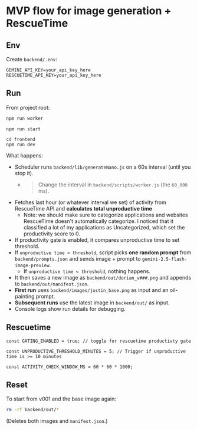 # MVP flow for image generation + RescueTime

## Env

Create `backend/.env`:

```env
GEMINI_API_KEY=your_api_key_here
RESCUETIME_API_KEY=your_api_key_here
```

## Run

From project root:

```bash
npm run worker
```

```
npm run start
```

```
cd frontend
npm run dev
```

What happens:

- Scheduler runs `backend/lib/generateNano.js` on a 60s interval (until you stop it).
  - > Change the interval in `backend/scripts/worker.js` (the `60_000` ms).
- Fetches last hour (or whatever interval we set) of activity from RescueTime API and **calculates total unproductive time**
  - Note: we should make sure to categorize applications and websites RescueTime doesn't automatically categorize. I noticed that it classified a lot of my applications as Uncategorized, which set the productivity score to 0.
- If productivity gate is enabled, it compares unproductive time to set threshold.
- If `unproductive time > threshold`, script picks **one random prompt** from `backend/prompts.json` and sends image + prompt to `gemini-2.5-flash-image-preview`.
  - If `unproductive time < threshold`, nothing happens.
- It then saves a new image as `backend/out/dorian_v###.png` and appends to `backend/out/manifest.json`.
- **First run** uses `backend/images/justin_base.png` as input and an oil-painting prompt.
- **Subsequent runs** use the latest image in `backend/out/` as input.
- Console logs show run details for debugging.

## Rescuetime

`const GATING_ENABLED = true; // toggle for rescuetime productivty gate`

`const UNPRODUCTIVE_THRESHOLD_MINUTES = 5; // Trigger if unproductive time is >= 10 minutes`

`const ACTIVITY_CHECK_WINDOW_MS = 60 * 60 * 1000;`

## Reset

To start from v001 and the base image again:

```bash
rm -rf backend/out/*
```

(Deletes both images and `manifest.json`.)
